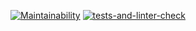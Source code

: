 [![Maintainability](https://api.codeclimate.com/v1/badges/641434d90d507f0dd7c3/maintainability)](https://codeclimate.com/github/Acemore/YLab_University_python_intensive_project_tests/maintainability)
[![tests-and-linter-check](https://github.com/Acemore/YLab_University_python_intensive_project_tests/actions/workflows/tests_and_linter.yml/badge.svg?branch=main)](https://github.com/Acemore/YLab_University_python_intensive_project_tests/actions/workflows/tests_and_linter.yml)
